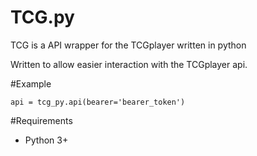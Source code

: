 # TCG.py
TCG is a API wrapper for the TCGplayer written in python

Written to allow easier interaction with the TCGplayer api.

#Example

`api = tcg_py.api(bearer='bearer_token')`

#Requirements

- Python 3+
